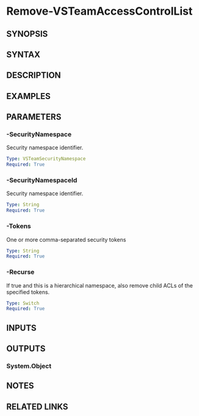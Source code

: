 <!-- #include "./common/header.md" -->

# Remove-VSTeamAccessControlList

## SYNOPSIS

<!-- #include "./synopsis/Remove-VSTeamAccessControlList.md" -->

## SYNTAX

## DESCRIPTION

<!-- #include "./synopsis/Remove-VSTeamAccessControlList.md" -->

## EXAMPLES

## PARAMETERS

### -SecurityNamespace

Security namespace identifier.

```yaml
Type: VSTeamSecurityNamespace
Required: True
```

### -SecurityNamespaceId

Security namespace identifier.

```yaml
Type: String
Required: True
```

### -Tokens

One or more comma-separated security tokens

```yaml
Type: String
Required: True
```

### -Recurse

If true and this is a hierarchical namespace, also remove child ACLs of the specified tokens.

```yaml
Type: Switch
Required: True
```

## INPUTS

## OUTPUTS

### System.Object

## NOTES

## RELATED LINKS
